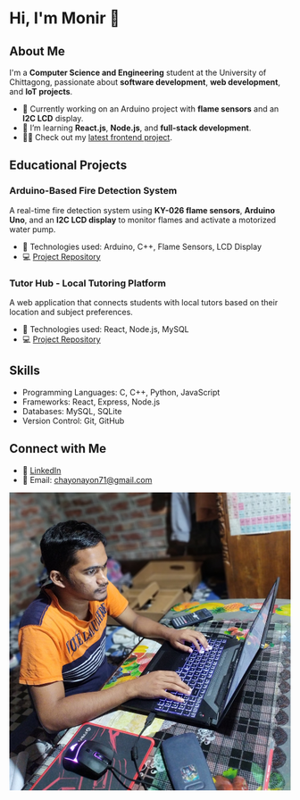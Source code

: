 # Hi, I'm Monir 👋

## About Me

I'm a **Computer Science and Engineering** student at the University of Chittagong, passionate about **software development**, **web development**, and **IoT projects**.

- 🔭 Currently working on an Arduino project with **flame sensors** and an **I2C LCD** display.
- 🌱 I’m learning **React.js**, **Node.js**, and **full-stack development**.
- 👨‍💻 Check out my [latest frontend project](https://github.com/monir235/local-tutor-hub).

## Educational Projects

### Arduino-Based Fire Detection System
A real-time fire detection system using **KY-026 flame sensors**, **Arduino Uno**, and an **I2C LCD display** to monitor flames and activate a motorized water pump.

- 🔧 Technologies used: Arduino, C++, Flame Sensors, LCD Display
- 💻 [Project Repository](https://github.com/monir235/arduino-fire-detection)

### Tutor Hub - Local Tutoring Platform
A web application that connects students with local tutors based on their location and subject preferences.

- 🔧 Technologies used: React, Node.js, MySQL
- 💻 [Project Repository](https://github.com/monir235/local-tutor-hub)

## Skills
- Programming Languages: C, C++, Python, JavaScript
- Frameworks: React, Express, Node.js
- Databases: MySQL, SQLite
- Version Control: Git, GitHub

## Connect with Me
- 💼 [LinkedIn]([https://www.linkedin.com/in/monir235](https://www.linkedin.com/in/sirajum-monir-choyon-244b17267/))
- 📧 Email: chayonayon71@gmail.com

![Profile Banner](c.jpg)

